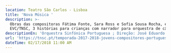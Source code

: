 ```yaml
---
location: Teatro São Carlos - Lisboa
title: 'Nova Música '
description: >-
  Obras das compositoras Fátima Fonte, Sara Ross e Sofia Sousa Rocha, encomenda
  EVC/TNSC, 3 histórias para crianças com narrador para orquestra de câmara 
descriptionEn: 'Orquestra Sinfónica Portuguesa ; Direção: José Eduardo Gomes'
url: 'https://tnsc.pt/temporada-2017-2018-jovens-compositores-portugueses/'
dateTime: 02/17/2018 11:00 AM
---
```


